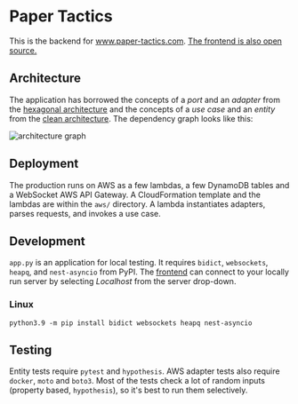 # Paper Tactics

This is the backend for www.paper-tactics.com.
[The frontend is also open source.](https://github.com/Kharacternyk/paper-tactics-pwa)

## Architecture

The application has borrowed the concepts of a _port_ and an _adapter_ from the
[hexagonal architecture](<https://en.wikipedia.org/wiki/Hexagonal_architecture_(software)>)
and the concepts of a _use case_ and an _entity_ from the
[clean architecture](https://blog.cleancoder.com/uncle-bob/2012/08/13/the-clean-architecture.html). The dependency graph looks like this:

![architecture graph](./docs/arch.svg)

## Deployment

The production runs on AWS as a few lambdas,
a few DynamoDB tables and a WebSocket AWS API Gateway.
A CloudFormation template and the lambdas are within the `aws/` directory.
A lambda instantiates adapters, parses requests, and invokes a use case.

## Development

`app.py` is an application for local testing.
It requires `bidict`, `websockets`, `heapq`, and `nest-asyncio` from PyPI.
The [frontend](https://www.paper-tactics.com) can connect to your locally run server
by selecting _Localhost_ from the server drop-down.

### Linux
`python3.9 -m pip install bidict websockets heapq nest-asyncio`

## Testing

Entity tests require `pytest` and `hypothesis`.
AWS adapter tests also require `docker`, `moto` and `boto3`.
Most of the tests check a lot of random inputs (property based, `hypothesis`),
so it's best to run them selectively.
